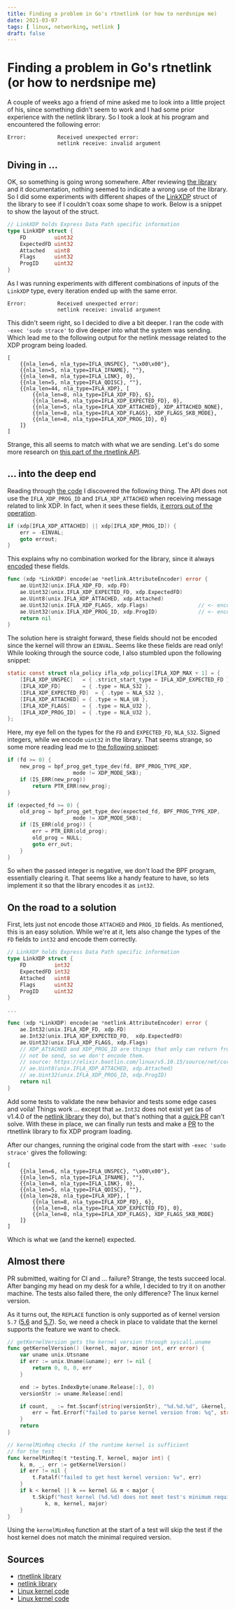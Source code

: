 ```yaml
---
title: Finding a problem in Go's rtnetlink (or how to nerdsnipe me)
date: 2021-03-07
tags: [ linux, networking, netlink ]
draft: false
---
```


# Finding a problem in Go's rtnetlink (or how to nerdsnipe me)

A couple of weeks ago a friend of mine asked me to look into a little project of
his, since something didn't seem to work and I had some prior experience with the
netlink library. So I took a look at his program and encountered the following error:

```shell
Error:      	Received unexpected error:
                netlink receive: invalid argument
```

## Diving in ...

OK, so something is going wrong somewhere. After reviewing [the
library](https://github.com/jsimonetti/rtnetlink) and it documentation, nothing
seemed to indicate a wrong use of the library. So I did some experiments with
different shapes of the
[LinkXDP](https://github.com/jsimonetti/rtnetlink/blob/master/link.go#L536)
struct of the library to see if I couldn't coax some shape to work. Below is a
snippet to show the layout of the struct.

```go
// LinkXDP holds Express Data Path specific information
type LinkXDP struct {
	FD         uint32
	ExpectedFD uint32
	Attached   uint8
	Flags      uint32
	ProgID     uint32
}
```

As I was running experiments with different combinations of inputs of the
`LinkXDP` type, every iteration ended up with the same error.

```shell
Error:      	Received unexpected error:
                netlink receive: invalid argument
```

This didn't seem right, so I decided to dive a bit deeper. I ran the code with
`-exec 'sudo strace'` to dive deeper into what the system was sending. Which lead
me to the following output for the netlink message related to the XDP program
being loaded.

```shell
[
    {{nla_len=6, nla_type=IFLA_UNSPEC}, "\x00\x00"},
    {{nla_len=5, nla_type=IFLA_IFNAME}, ""},
    {{nla_len=8, nla_type=IFLA_LINK}, 0},
    {{nla_len=5, nla_type=IFLA_QDISC}, ""},
    {{nla_len=44, nla_type=IFLA_XDP}, [
        {{nla_len=8, nla_type=IFLA_XDP_FD}, 6},
        {{nla_len=8, nla_type=IFLA_XDP_EXPECTED_FD}, 0},
        {{nla_len=5, nla_type=IFLA_XDP_ATTACHED}, XDP_ATTACHED_NONE},
        {{nla_len=8, nla_type=IFLA_XDP_FLAGS}, XDP_FLAGS_SKB_MODE},
        {{nla_len=8, nla_type=IFLA_XDP_PROG_ID}, 0}
    ]}
]
```

Strange, this all seems to match with what we are sending. Let's do some more
research on [this part of the rtnetlink
API](https://elixir.bootlin.com/linux/v5.10.15/source/net/core/rtnetlink.c#L2911).

## ... into the deep end

Reading through [the
code](https://elixir.bootlin.com/linux/v5.10.15/source/net/core/rtnetlink.c#L2911)
I discovered the following thing. The API does not use the `IFLA_XDP_PROG_ID` and
`IFLA_XDP_ATTACHED` when receiving message related to link XDP. In fact, when it
sees these fields, [it errors out of the
operation](https://elixir.bootlin.com/linux/v5.10.15/source/net/core/rtnetlink.c#L2894).

```c
if (xdp[IFLA_XDP_ATTACHED] || xdp[IFLA_XDP_PROG_ID]) {
    err = -EINVAL;
	goto errout;
}
```

This explains why no combination worked for the library, since it always
[encoded](https://github.com/jsimonetti/rtnetlink/blob/master/link.go#L563) these fields.

```go
func (xdp *LinkXDP) encode(ae *netlink.AttributeEncoder) error {
	ae.Uint32(unix.IFLA_XDP_FD, xdp.FD)
	ae.Uint32(unix.IFLA_XDP_EXPECTED_FD, xdp.ExpectedFD)
	ae.Uint8(unix.IFLA_XDP_ATTACHED, xdp.Attached)
	ae.Uint32(unix.IFLA_XDP_FLAGS, xdp.Flags)                // <- encoding FLAGS
	ae.Uint32(unix.IFLA_XDP_PROG_ID, xdp.ProgID)             // <- encodding PROG_ID
	return nil
}
```

The solution here is straight forward, these fields should not be encoded since
the kernel will throw an `EINVAL`. Seems like these fields are read only! While
looking through the source code, I also stumbled upon the following snippet:

```c
static const struct nla_policy ifla_xdp_policy[IFLA_XDP_MAX + 1] = {
	[IFLA_XDP_UNSPEC]	= { .strict_start_type = IFLA_XDP_EXPECTED_FD },
	[IFLA_XDP_FD]		= { .type = NLA_S32 },
	[IFLA_XDP_EXPECTED_FD]	= { .type = NLA_S32 },
	[IFLA_XDP_ATTACHED]	= { .type = NLA_U8 },
	[IFLA_XDP_FLAGS]	= { .type = NLA_U32 },
	[IFLA_XDP_PROG_ID]	= { .type = NLA_U32 },
};
```

Here, my eye fell on the types for the `FD` and `EXPECTED_FD`, `NLA_S32`. Signed
integers, while we encode `uint32` in the library. That seems strange, so some
more reading lead me to [the following
snippet](https://elixir.bootlin.com/linux/v5.10.15/source/net/core/dev.c#L9328):

```c
if (fd >= 0) {
	new_prog = bpf_prog_get_type_dev(fd, BPF_PROG_TYPE_XDP,
					 mode != XDP_MODE_SKB);
	if (IS_ERR(new_prog))
		return PTR_ERR(new_prog);
}

if (expected_fd >= 0) {
	old_prog = bpf_prog_get_type_dev(expected_fd, BPF_PROG_TYPE_XDP,
					 mode != XDP_MODE_SKB);
	if (IS_ERR(old_prog)) {
		err = PTR_ERR(old_prog);
		old_prog = NULL;
		goto err_out;
	}
}
```

So when the passed integer is negative, we don't load the BPF program,
essentially clearing it. That seems like a handy feature to have, so lets
implement it so that the library encodes it as `int32`.

## On the road to a solution

First, lets just not encode those `ATTACHED` and `PROG_ID` fields. As mentioned,
this is an easy solution. While we're at it, lets also change the types of the
`FD` fields to `int32` and encode them correctly.

```go
// LinkXDP holds Express Data Path specific information
type LinkXDP struct {
	FD         int32
	ExpectedFD int32
	Attached   uint8
	Flags      uint32
	ProgID     uint32
}

...

func (xdp *LinkXDP) encode(ae *netlink.AttributeEncoder) error {
	ae.Int32(unix.IFLA_XDP_FD, xdp.FD)
	ae.Int32(unix.IFLA_XDP_EXPECTED_FD,  xdp.ExpectedFD)
	ae.Uint32(unix.IFLA_XDP_FLAGS, xdp.Flags)
	// XDP_ATtACHED and XDP_PROG_ID are things that only can return from the kernel,
	// not be send, so we don't encode them.
	// source: https://elixir.bootlin.com/linux/v5.10.15/source/net/core/rtnetlink.c#L2894
	// ae.Uint8(unix.IFLA_XDP_ATTACHED, xdp.Attached)
	// ae.Uint32(unix.IFLA_XDP_PROG_ID, xdp.ProgID)
	return nil
}
```

Add some tests to validate the new behavior and tests some edge cases and voila!
Things work ... except that `ae.Int32` does not exist yet (as of v1.4.0 of the
[netlink
library](https://github.com/mdlayher/netlink/blob/master/CHANGELOG.md#v140) they
do), but that's nothing that a [quick
PR](https://github.com/mdlayher/netlink/pull/185) can't solve. With these in
place, we can finally run tests and make a
[PR](https://github.com/jsimonetti/rtnetlink/pull/113) to the rtnetlink library
to fix XDP program loading.

After our changes, running the original code from the start with `-exec 'sudo
strace'` gives the following:

```shell
[
    {{nla_len=6, nla_type=IFLA_UNSPEC}, "\x00\x00"},
    {{nla_len=5, nla_type=IFLA_IFNAME}, ""},
    {{nla_len=8, nla_type=IFLA_LINK}, 0},
    {{nla_len=5, nla_type=IFLA_QDISC}, ""},
    {{nla_len=28, nla_type=IFLA_XDP}, [
        {{nla_len=8, nla_type=IFLA_XDP_FD}, 6},
        {{nla_len=8, nla_type=IFLA_XDP_EXPECTED_FD}, 0},
        {{nla_len=8, nla_type=IFLA_XDP_FLAGS}, XDP_FLAGS_SKB_MODE}
    ]}
]
```

Which is what we (and the kernel) expected.

## Almost there

PR submitted, waiting for CI and ... failure? Strange, the tests succeed local.
After banging my head on my desk for a while, I decided to try it on another
machine. The tests also failed there, the only difference? The linux kernel
version.

As it turns out, the `REPLACE` function is only supported as of kernel version
`5.7` ([5.6](https://elixir.bootlin.com/linux/v5.6/source/net/core/dev.c#L8662)
and [5.7](https://elixir.bootlin.com/linux/v5.7/source/net/core/dev.c#L8674)).
So, we need a check in place to validate that the kernel supports the feature we
want to check.

```go
// getKernelVersion gets the kernel version through syscall.uname
func getKernelVersion() (kernel, major, minor int, err error) {
	var uname unix.Utsname
	if err := unix.Uname(&uname); err != nil {
		return 0, 0, 0, err
	}

	end := bytes.IndexByte(uname.Release[:], 0)
	versionStr := uname.Release[:end]

	if count, _ := fmt.Sscanf(string(versionStr), "%d.%d.%d", &kernel, &major, &minor); count < 2 {
		err = fmt.Errorf("failed to parse kernel version from: %q", string(versionStr))
	}
	return
}

// kernelMinReq checks if the runtime kernel is sufficient
// for the test
func kernelMinReq(t *testing.T, kernel, major int) {
	k, m, _, err := getKernelVersion()
	if err != nil {
		t.Fatalf("failed to get host kernel version: %v", err)
	}
	if k < kernel || k == kernel && m < major {
		t.Skipf("host kernel (%d.%d) does not meet test's minimum required version: (%d.%d)",
			k, m, kernel, major)
	}
}
```

Using the `kernelMinReq` function at the start of a test will skip the test if
the host kernel does not match the minimal required version.

## Sources

* [rtnetlink library](https://github.com/jsimonetti/rtnetlink)
* [netlink library](https://github.com/mdlayher/netlink)
* [Linux kernel code](https://elixir.bootlin.com/linux/v5.10.15/source/net/core/rtnetlink.c)
* [Linux kernel code](https://elixir.bootlin.com/linux/v5.10.15/source/net/core/dev.c)
